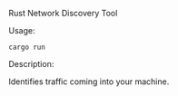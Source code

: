  Rust Network Discovery Tool

Usage:

`cargo run`

Description:

Identifies traffic coming into your machine.  
